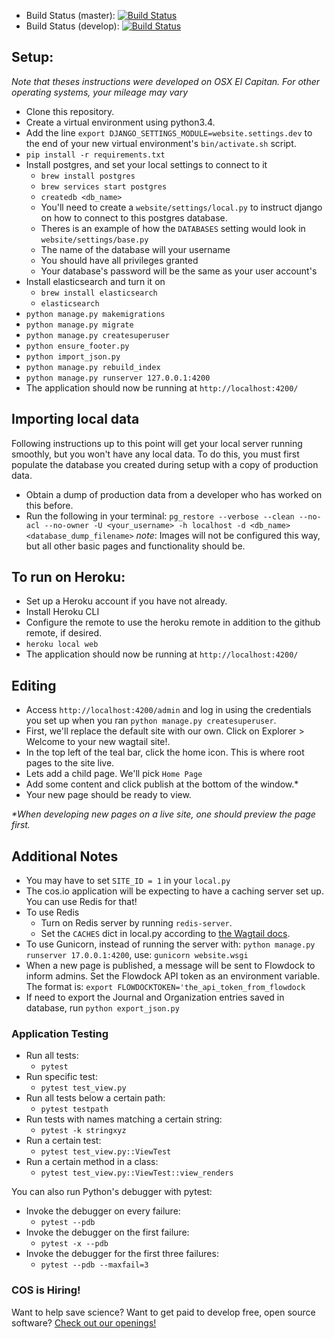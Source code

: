 
- Build Status (master): [![Build Status](https://travis-ci.org/CenterForOpenScience/cos.io.svg?branch=master)](https://travis-ci.org/CenterForOpenScience/cos.io)
- Build Status (develop): [![Build Status](https://travis-ci.org/CenterForOpenScience/cos.io.svg?branch=develop)](https://travis-ci.org/CenterForOpenScience/cos.io)

## Setup:
*Note that theses instructions were developed on OSX El Capitan.*
*For other operating systems, your mileage may vary*

- Clone this repository.
- Create a virtual environment using python3.4.
- Add the line `export DJANGO_SETTINGS_MODULE=website.settings.dev` to the end of your new virtual environment's `bin/activate.sh` script.
- `pip install -r requirements.txt`
- Install postgres, and set your local settings to connect to it
    - `brew install postgres`
    - `brew services start postgres`
    - `createdb <db_name>`
    - You'll need to create a `website/settings/local.py` to instruct django on how to connect to this postgres database.
    - Theres is an example of how the `DATABASES` setting would look in `website/settings/base.py`
    - The name of the database will your username
    - You should have all privileges granted
    - Your database's password will be the same as your user account's
- Install elasticsearch and turn it on
    - `brew install elasticsearch`
    - `elasticsearch`
- `python manage.py makemigrations`
- `python manage.py migrate`
- `python manage.py createsuperuser`
- `python ensure_footer.py`
- `python import_json.py`
- `python manage.py rebuild_index`
- `python manage.py runserver 127.0.0.1:4200`
- The application should now be running at `http://localhost:4200/`

## Importing local data
Following instructions up to this point will get your local server running smoothly, but you won't have any local data.
To do this, you must first populate the database you created during setup with a copy of production data.
- Obtain a dump of production data from a developer who has worked on this before.
- Run the following in your terminal: `pg_restore --verbose --clean --no-acl --no-owner -U <your_username> -h localhost -d <db_name> <database_dump_filename>`
*note*: Images will not be configured this way, but all other basic pages and functionality should be.

## To run on Heroku:
- Set up a Heroku account if you have not already.
- Install Heroku CLI
- Configure the remote to use the heroku remote in addition to the github remote, if desired.
- `heroku local web`
- The application should now be running at `http://localhost:4200/`

## Editing
- Access `http://localhost:4200/admin` and log in using the credentials you set up when you ran `python manage.py createsuperuser`.
- First, we'll replace the default site with our own. Click on Explorer > Welcome to your new wagtail site!.
- In the top left of the teal bar, click the home icon. This is where root pages to the site live.
- Lets add a child page. We'll pick `Home Page`
- Add some content and click publish at the bottom of the window.\*
- Your new page should be ready to view.

*&ast;When developing new pages on a live site, one should preview the page first.*

## Additional Notes
- You may have to set `SITE_ID = 1` in your `local.py`
- The cos.io application will be expecting to have a caching server set up. You can use Redis for that!
- To use Redis
    - Turn on Redis server by running `redis-server`.
    - Set the `CACHES` dict in local.py according to [the Wagtail docs](http://docs.wagtail.io/en/v0.8.7/howto/performance.html#cache).
- To use Gunicorn, instead of running the server with: `python manage.py runserver 17.0.0.1:4200`, use: `gunicorn website.wsgi`
- When a new page is published, a message will be sent to Flowdock to inform admins. Set the Flowdock API token as an environment variable.
The format is: `export FLOWDOCKTOKEN='the_api_token_from_flowdock`
- If need to export the Journal and Organization entries saved in database, run `python export_json.py`

### Application Testing
- Run all tests:
    - `pytest`
- Run specific test:
    - `pytest test_view.py`
- Run all tests below a certain path:
    - `pytest testpath`
- Run tests with names matching a certain string:
    - `pytest -k stringxyz`
- Run a certain test:
    - `pytest test_view.py::ViewTest`
- Run a certain method in a class:
    - `pytest test_view.py::ViewTest::view_renders`

You can also run Python's debugger with pytest:
- Invoke the debugger on every failure:
    - `pytest --pdb`
- Invoke the debugger on the first failure:
    - `pytest -x --pdb`
- Invoke the debugger for the first three failures:
    - `pytest --pdb --maxfail=3`

### COS is Hiring!

Want to help save science? Want to get paid to develop free, open source software? [Check out our openings!](http://cos.io/jobs)
